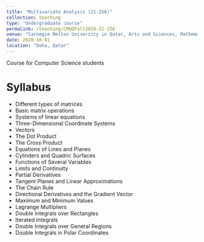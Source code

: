```yaml
---
title: "Multivariate Analysis (21-256)"
collection: teaching
type: "Undergraduate course"
permalink: /teaching/CMUQFall2020-21-256
venue: "Carnegie Mellon University in Qatar, Arts and Sciences, Mathematics"
date: 2020-10-01
location: "Doha, Qatar"
---
```


Course for Computer Science students

Syllabus
======

*  Different types of matrices
*  Basic matrix operations
*  Systems of linear equations
*  Three-Dimensional Coordinate Systems
*  Vectors
*  The Dot Product
*  The Cross Product
*  Equations of Lines and Planes
*  Cylinders and Quadric Surfaces
*  Functions of Several Variables
*  Limits and Continuity
*  Partial Derivatives
*  Tangent Planes and Linear Approximations
*  The Chain Rule
*  Directional Derivatives and the Gradient Vector
*  Maximum and Minimum Values
*  Lagrange Multipliers
*  Double Integrals over Rectangles
*  Iterated Integrals
*  Double Integrals over General Regions
*  Double Integrals in Polar Coordinates



